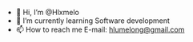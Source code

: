- 👋 Hi, I’m @Hlxmelo
- 🌱 I’m currently learning Software development
- 📫 How to reach me E-mail: hlumelong@gmail.com

<!---
- 💞️ I’m looking to collaborate on ...
- 👀 I’m interested in ...
Hlxmelo/Hlxmelo is a ✨ special ✨ repository because its `README.md` (this file) appears on your GitHub profile.
You can click the Preview link to take a look at your changes.
--->
